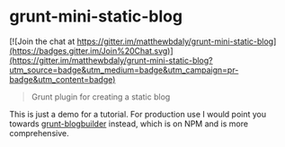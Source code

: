 # grunt-mini-static-blog

[![Join the chat at https://gitter.im/matthewbdaly/grunt-mini-static-blog](https://badges.gitter.im/Join%20Chat.svg)](https://gitter.im/matthewbdaly/grunt-mini-static-blog?utm_source=badge&utm_medium=badge&utm_campaign=pr-badge&utm_content=badge)

> Grunt plugin for creating a static blog

This is just a demo for a tutorial. For production use I would point you towards [grunt-blogbuilder](https://github.com/matthewbdaly/grunt-blogbuilder) instead, which is on NPM and is more comprehensive.
